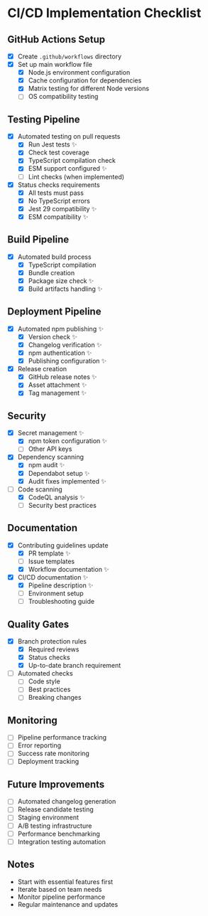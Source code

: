 # CI/CD Implementation Checklist

## GitHub Actions Setup
- [x] Create `.github/workflows` directory
- [x] Set up main workflow file
  - [x] Node.js environment configuration
  - [x] Cache configuration for dependencies
  - [x] Matrix testing for different Node versions
  - [ ] OS compatibility testing

## Testing Pipeline
- [x] Automated testing on pull requests
  - [x] Run Jest tests ✨
  - [x] Check test coverage
  - [x] TypeScript compilation check
  - [x] ESM support configured ✨
  - [ ] Lint checks (when implemented)
- [x] Status checks requirements
  - [x] All tests must pass
  - [x] No TypeScript errors
  - [x] Jest 29 compatibility ✨
  - [x] ESM compatibility ✨

## Build Pipeline
- [x] Automated build process
  - [x] TypeScript compilation
  - [x] Bundle creation
  - [x] Package size check ✨
  - [x] Build artifacts handling ✨

## Deployment Pipeline
- [x] Automated npm publishing ✨
  - [x] Version check ✨
  - [x] Changelog verification ✨
  - [x] npm authentication ✨
  - [x] Publishing configuration ✨
- [x] Release creation
  - [x] GitHub release notes ✨
  - [x] Asset attachment ✨
  - [x] Tag management ✨

## Security
- [x] Secret management ✨
  - [x] npm token configuration ✨
  - [ ] Other API keys
- [x] Dependency scanning
  - [x] npm audit ✨
  - [x] Dependabot setup ✨
  - [x] Audit fixes implemented ✨
- [ ] Code scanning
  - [x] CodeQL analysis ✨
  - [ ] Security best practices

## Documentation
- [x] Contributing guidelines update
  - [x] PR template ✨
  - [ ] Issue templates
  - [x] Workflow documentation ✨
- [x] CI/CD documentation ✨
  - [x] Pipeline description ✨
  - [ ] Environment setup
  - [ ] Troubleshooting guide

## Quality Gates
- [x] Branch protection rules
  - [x] Required reviews
  - [x] Status checks
  - [x] Up-to-date branch requirement
- [ ] Automated checks
  - [ ] Code style
  - [ ] Best practices
  - [ ] Breaking changes

## Monitoring
- [ ] Pipeline performance tracking
- [ ] Error reporting
- [ ] Success rate monitoring
- [ ] Deployment tracking

## Future Improvements
- [ ] Automated changelog generation
- [ ] Release candidate testing
- [ ] Staging environment
- [ ] A/B testing infrastructure
- [ ] Performance benchmarking
- [ ] Integration testing automation

## Notes
- Start with essential features first
- Iterate based on team needs
- Monitor pipeline performance
- Regular maintenance and updates 